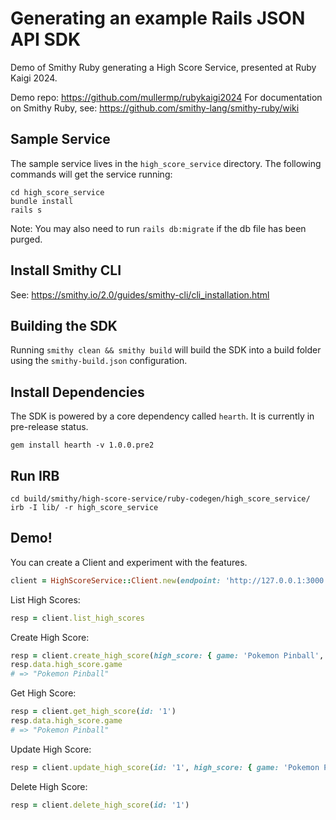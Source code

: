 # Generating an example Rails JSON API SDK
Demo of Smithy Ruby generating a High Score Service, presented at Ruby Kaigi 2024.

Demo repo: https://github.com/mullermp/rubykaigi2024
For documentation on Smithy Ruby, see: https://github.com/smithy-lang/smithy-ruby/wiki

## Sample Service
The sample service lives in the `high_score_service` directory. The following commands will get the service running:

```
cd high_score_service
bundle install
rails s
```

Note: You may also need to run `rails db:migrate` if the db file has been purged.

## Install Smithy CLI

See: https://smithy.io/2.0/guides/smithy-cli/cli_installation.html

## Building the SDK

Running `smithy clean && smithy build` will build the SDK into a build folder using the `smithy-build.json` configuration.

## Install Dependencies

The SDK is powered by a core dependency called `hearth`. It is currently in pre-release status.

```
gem install hearth -v 1.0.0.pre2
```

## Run IRB

```
cd build/smithy/high-score-service/ruby-codegen/high_score_service/
irb -I lib/ -r high_score_service
```

## Demo!

You can create a Client and experiment with the features.

```ruby
client = HighScoreService::Client.new(endpoint: 'http://127.0.0.1:3000')
```

List High Scores:

```ruby
resp = client.list_high_scores
```

Create High Score:

```ruby
resp = client.create_high_score(high_score: { game: 'Pokemon Pinball', score: 9999 })
resp.data.high_score.game  
# => "Pokemon Pinball"
```

Get High Score:

```ruby
resp = client.get_high_score(id: '1')
resp.data.high_score.game  
# => "Pokemon Pinball"
```

Update High Score:

```ruby
resp = client.update_high_score(id: '1', high_score: { game: 'Pokemon Pinball', score: 1 })
```

Delete High Score:

```ruby
resp = client.delete_high_score(id: '1')
```
